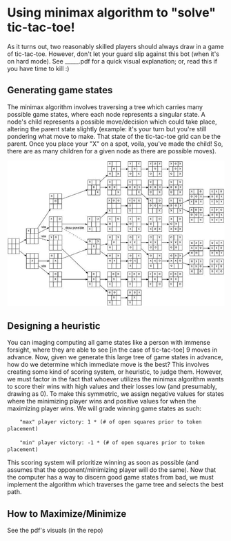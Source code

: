 # Using minimax algorithm to "solve" tic-tac-toe!

As it turns out, two reasonably skilled players should always draw in a game of tic-tac-toe. However, don't let your guard slip against this bot (when it's on hard mode). See _____.pdf for a quick visual explanation; or, read this if you have time to kill :)

## Generating game states

The minimax algorithm involves traversing a tree which carries many possible game states, where each node represents a singular state. A node's child represents a possible move/decision which could take place, altering the parent state slightly (example: it's your turn but you're still pondering what move to make. That state of the tic-tac-toe grid can be the parent. Once you place your "X" on a spot, voila, you've made the child! So, there are as many children for a given node as there are possible moves). 

   ![plot](readme.png)

## Designing a heuristic

You can imaging computing all game states like a person with immense forsight, where they are able to see [in the case of tic-tac-toe] 9 moves in advance. Now, given we generate this large tree of game states in advance, how do we determine which immediate move is the best? This involves creating some kind of scoring system, or heuristic, to judge them. However, we must factor in the fact that whoever utilizes the minimax algorithm wants to score their wins with high values and their losses low (and presumably, drawing as 0). To make this symmetric, we assign negative values for states where the minimizing player wins and positive values for when the maximizing player wins. We will grade winning game states as such:

        "max" player victory: 1 * (# of open squares prior to token placement)
                
        "min" player victory: -1 * (# of open squares prior to token placement)

This scoring system will prioritize winning as soon as possible (and assumes that the opponent/minimizing player will do the same). Now that the computer has a way to discern good game states from bad, we must implement the algorithm which traverses the game tree and selects the best path.

## How to Maximize/Minimize

See the pdf's visuals (in the repo)
